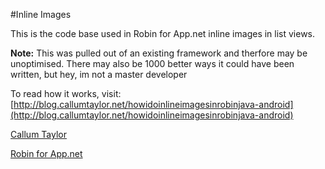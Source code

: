 #Inline Images

This is the code base used in Robin for App.net inline images in list views.

**Note:** This was pulled out of an existing framework and therfore may be unoptimised. There may also be 1000 better ways it could have been written, but hey, im not a master developer

To read how it works, visit: [http://blog.callumtaylor.net/howidoinlineimagesinrobinjava-android](http://blog.callumtaylor.net/howidoinlineimagesinrobinjava-android)

[Callum Taylor](http://callumtaylor.net)

[Robin for App.net](http://robinapp.net)
